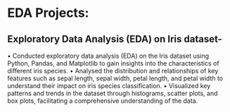 # EDA Projects:
##  Exploratory Data Analysis (EDA) on Iris dataset-
• Conducted exploratory data analysis (EDA) on the Iris dataset using Python, Pandas, and Matplotlib to gain insights into the characteristics of different iris species. 
• Analysed the distribution and relationships of key features such as sepal length, sepal width, petal length, and petal width to understand their impact on iris species classification. 
• Visualized key patterns and trends in the dataset through histograms, scatter plots, and box plots, facilitating a comprehensive understanding of the data.
